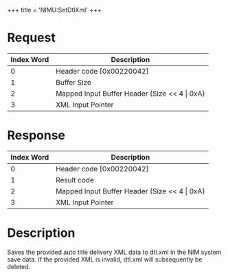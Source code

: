 +++
title = 'NIMU:SetDtlXml'
+++

# Request

| Index Word | Description                                     |
|------------|-------------------------------------------------|
| 0          | Header code \[0x00220042\]                      |
| 1          | Buffer Size                                     |
| 2          | Mapped Input Buffer Header (Size \<\< 4 \| 0xA) |
| 3          | XML Input Pointer                               |

# Response

| Index Word | Description                                     |
|------------|-------------------------------------------------|
| 0          | Header code \[0x00220042\]                      |
| 1          | Result code                                     |
| 2          | Mapped Input Buffer Header (Size \<\< 4 \| 0xA) |
| 3          | XML Input Pointer                               |

# Description

Saves the provided auto title delivery XML data to dtl.xml in the NIM
system save data. If the provided XML is invalid, dtl.xml will
subsequently be deleted.